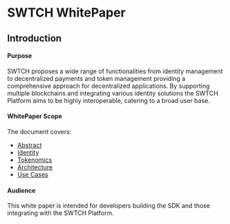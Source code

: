 # SWTCH WhitePaper

## Introduction
#### Purpose
SWTCH proposes a wide range of functionalities from identity management to decentralized payments and token management providing a comprehensive approach for decentralized applications. By supporting multiple blockchains and integrating various identity solutions the SWTCH Platform aims to be highly interoperable, catering to a broad user base. 

#### WhitePaper Scope
The document covers:
- [Abstract](./Abstract.md)
- [Identity](./Identity.md)
- [Tokenomics](./Tokenomics.md)
- [Architecture](./Architecture.md)
- [Use Cases](./UseCases.md)

#### Audience
This white paper is intended for developers building the SDK and those integrating with the SWTCH Platform.